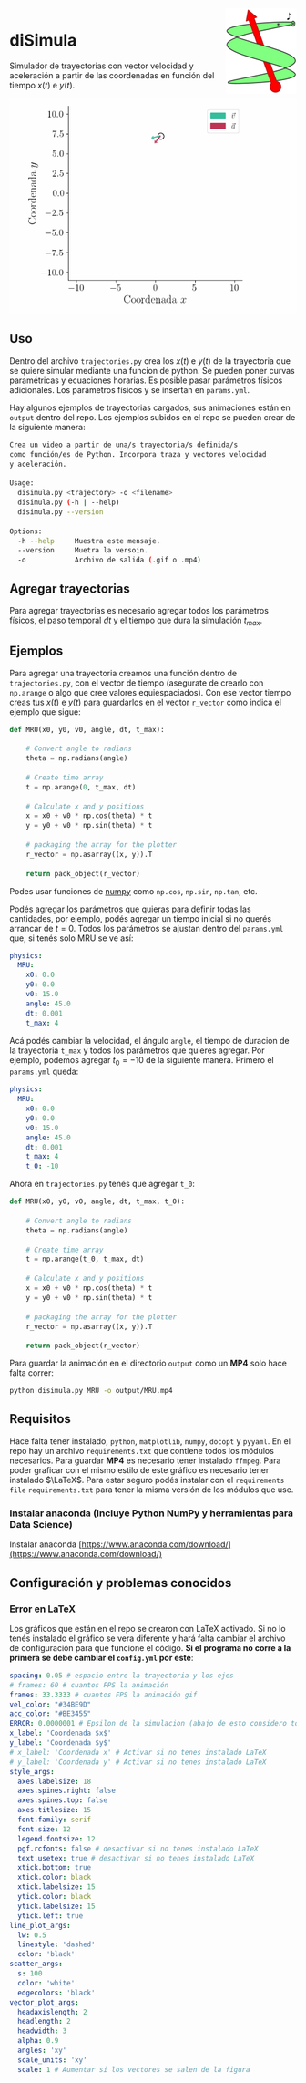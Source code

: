 <img src="logo.png" align="right" />

# diSimula

Simulador de trayectorias con vector velocidad y aceleración a partir de las 
coordenadas en función del tiempo $x(t)$ e $y(t)$.

![](output/olita.gif)

## Uso

Dentro del archivo `trajectories.py` crea los $x(t)$ e $y(t)$ de la trayectoria que se quiere simular mediante una funcion de python. Se pueden poner curvas paramétricas y ecuaciones horarias. Es posible pasar parámetros físicos adicionales. Los parámetros físicos y se insertan en `params.yml`.

Hay algunos ejemplos de trayectorias cargados, sus animaciones están en `output` dentro del repo. Los ejemplos subidos en el repo se pueden crear de la siguiente manera:

~~~ bash
Crea un video a partir de una/s trayectoria/s definida/s
como función/es de Python. Incorpora traza y vectores velocidad
y aceleración.

Usage:
  disimula.py <trajectory> -o <filename>
  disimula.py (-h | --help)
  disimula.py --version

Options:
  -h --help     Muestra este mensaje.
  --version     Muetra la versoin.
  -o            Archivo de salida (.gif o .mp4)
~~~

## Agregar trayectorias

Para agregar trayectorias es necesario agregar todos los parámetros físicos, el paso temporal $dt$ y el tiempo que dura la simulación $t_{max}$. 

## Ejemplos

Para agregar una trayectoria creamos una función dentro de `trajectories.py`, con el vector de tiempo (asegurate de crearlo con `np.arange` o algo que cree valores equiespaciados). Con ese vector tiempo creas tus $x(t)$ e $y(t)$ para guardarlos en el vector `r_vector` como indica el ejemplo que sigue:

~~~ python
def MRU(x0, y0, v0, angle, dt, t_max):
    
    # Convert angle to radians
    theta = np.radians(angle)

    # Create time array
    t = np.arange(0, t_max, dt)

    # Calculate x and y positions
    x = x0 + v0 * np.cos(theta) * t
    y = y0 + v0 * np.sin(theta) * t

    # packaging the array for the plotter
    r_vector = np.asarray((x, y)).T

    return pack_object(r_vector)
~~~

Podes usar funciones de [numpy](https://numpy.org/) como `np.cos`, `np.sin`, `np.tan`, etc.

Podés agregar los parámetros que quieras para definir todas las cantidades, por ejemplo, podés agregar un tiempo inicial si no querés arrancar de $t=0$. Todos los parámetros se ajustan dentro del `params.yml` que, si tenés 
solo MRU se ve así:

~~~ yaml
physics: 
  MRU: 
    x0: 0.0
    y0: 0.0
    v0: 15.0
    angle: 45.0
    dt: 0.001
    t_max: 4
~~~

Acá podés cambiar la velocidad, el ángulo `angle`, el tiempo de duracion de la trayectoria `t_max` y todos los parámetros que 
quieres agregar. Por ejemplo, podemos agregar $t_0=-10$ de la siguiente
manera. Primero el `params.yml` queda:

~~~ yaml
physics: 
  MRU: 
    x0: 0.0
    y0: 0.0
    v0: 15.0
    angle: 45.0
    dt: 0.001
    t_max: 4
    t_0: -10
~~~

Ahora en `trajectories.py` tenés que agregar `t_0`:

~~~ python
def MRU(x0, y0, v0, angle, dt, t_max, t_0):
    
    # Convert angle to radians
    theta = np.radians(angle)

    # Create time array
    t = np.arange(t_0, t_max, dt)

    # Calculate x and y positions
    x = x0 + v0 * np.cos(theta) * t
    y = y0 + v0 * np.sin(theta) * t

    # packaging the array for the plotter
    r_vector = np.asarray((x, y)).T

    return pack_object(r_vector)
~~~

Para guardar la animación en el directorio `output` como un **MP4** solo hace falta 
correr:

~~~ bash
python disimula.py MRU -o output/MRU.mp4
~~~

## Requisitos

Hace falta tener instalado, `python`, `matplotlib`, `numpy`, `docopt` y `pyyaml`. En el repo hay un archivo `requirements.txt` que contiene todos los módulos necesarios. Para guardar **MP4** es necesario tener instalado `ffmpeg`. Para poder graficar con el mismo estilo de este gráfico es necesario tener instalado $\LaTeX$. Para estar seguro podés instalar con el `requirements file` `requirements.txt` para tener la misma versión de los módulos que use.

### Instalar anaconda (Incluye Python NumPy y herramientas para Data Science)

Instalar anaconda
[https://www.anaconda.com/download/](https://www.anaconda.com/download/)

## Configuración y problemas conocidos

### Error en LaTeX

Los gráficos que están en el repo se crearon con LaTeX activado. Si no lo tenés instalado el gráfico se vera diferente y hará falta cambiar el archivo de configuración para que funcione el código. **Si el programa no corre a la primera se debe cambiar el `config.yml` por este**:

~~~ yaml
spacing: 0.05 # espacio entre la trayectoria y los ejes
# frames: 60 # cuantos FPS la animación
frames: 33.3333 # cuantos FPS la animación gif
vel_color: "#34BE9D"
acc_color: "#BE3455"
ERROR: 0.0000001 # Epsilon de la simulacion (abajo de esto considero todo cero)
x_label: 'Coordenada $x$'
y_label: 'Coordenada $y$'
# x_label: 'Coordenada x' # Activar si no tenes instalado LaTeX
# y_label: 'Coordenada y' # Activar si no tenes instalado LaTeX
style_args: 
  axes.labelsize: 18
  axes.spines.right: false
  axes.spines.top: false
  axes.titlesize: 15
  font.family: serif
  font.size: 12
  legend.fontsize: 12
  pgf.rcfonts: false # desactivar si no tenes instalado LaTeX
  text.usetex: true # desactivar si no tenes instalado LaTeX
  xtick.bottom: true
  xtick.color: black
  xtick.labelsize: 15
  ytick.color: black
  ytick.labelsize: 15
  ytick.left: true
line_plot_args:
  lw: 0.5
  linestyle: 'dashed'
  color: 'black'
scatter_args:
  s: 100
  color: 'white' 
  edgecolors: 'black' 
vector_plot_args:
  headaxislength: 2
  headlength: 2
  headwidth: 3
  alpha: 0.9
  angles: 'xy'
  scale_units: 'xy'
  scale: 1 # Aumentar si los vectores se salen de la figura
~~~